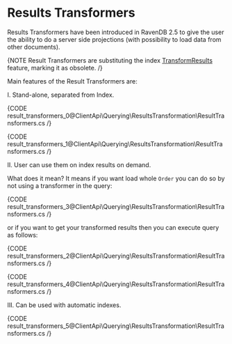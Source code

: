 ﻿# Results Transformers

Results Transformers have been introduced in RavenDB 2.5 to give the user the ability to do a server side projections (with possibility to load data from other documents).

{NOTE Result Transformers are substituting the index [TransformResults](transform-results) feature, marking it as obsolete. /}

Main features of the Result Transformers are:   

I. Stand-alone, separated from Index.   

{CODE result_transformers_0@ClientApi\Querying\ResultsTransformation\ResultTransformers.cs /}

{CODE result_transformers_1@ClientApi\Querying\ResultsTransformation\ResultTransformers.cs /}

II. User can use them on index results on demand.

What does it mean? It means if you want load whole `Order` you can do so by not using a transformer in the query:    

{CODE result_transformers_3@ClientApi\Querying\ResultsTransformation\ResultTransformers.cs /}

or if you want to get your transformed results then you can execute query as follows:    

{CODE result_transformers_2@ClientApi\Querying\ResultsTransformation\ResultTransformers.cs /}

{CODE result_transformers_4@ClientApi\Querying\ResultsTransformation\ResultTransformers.cs /}

III. Can be used with automatic indexes.   

{CODE result_transformers_5@ClientApi\Querying\ResultsTransformation\ResultTransformers.cs /}